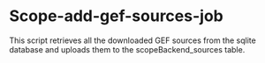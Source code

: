# Scope-add-gef-sources-job

This script retrieves all the downloaded GEF sources from the sqlite database and uploads them to the scopeBackend_sources table.